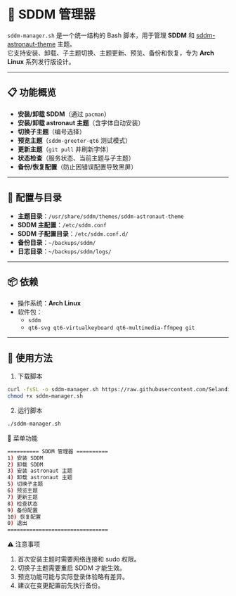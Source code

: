 # 🔐 SDDM 管理器

`sddm-manager.sh` 是一个统一结构的 Bash 脚本，用于管理 **SDDM** 和 [sddm-astronaut-theme](https://github.com/keyitdev/sddm-astronaut-theme) 主题。  
它支持安装、卸载、子主题切换、主题更新、预览、备份和恢复，专为 **Arch Linux** 系列发行版设计。

---

## 📋 功能概览

- **安装/卸载 SDDM**（通过 `pacman`）
- **安装/卸载 astronaut 主题**（含字体自动安装）
- **切换子主题**（编号选择）
- **预览主题**（`sddm-greeter-qt6` 测试模式）
- **更新主题**（`git pull` 并刷新字体）
- **状态检查**（服务状态、当前主题与子主题）
- **备份/恢复配置**（防止因错误配置导致黑屏）

---

## 📂 配置与目录

- **主题目录**：`/usr/share/sddm/themes/sddm-astronaut-theme`
- **SDDM 主配置**：`/etc/sddm.conf`
- **SDDM 子配置目录**：`/etc/sddm.conf.d/`
- **备份目录**：`~/backups/sddm/`
- **日志目录**：`~/backups/sddm/logs/`

---

## 📦 依赖

- 操作系统：**Arch Linux**
- 软件包：
  - `sddm`
  - `qt6-svg qt6-virtualkeyboard qt6-multimedia-ffmpeg git`

---

## 🚀 使用方法

1. 下载脚本  

```bash
curl -fsSL -o sddm-manager.sh https://raw.githubusercontent.com/SelandiaNyx/MyArchLinuxConfigurations/refs/heads/main/SDDM/auto-script/sddm-manager.sh
chmod +x sddm-manager.sh
```

2. 运行脚本

```bash
./sddm-manager.sh
```

📜 菜单功能

```bash
========== SDDM 管理器 ==========
1) 安装 SDDM
2) 卸载 SDDM
3) 安装 astronaut 主题
4) 卸载 astronaut 主题
5) 切换子主题
6) 预览主题
7) 更新主题
8) 检查状态
9) 备份配置
10) 恢复配置
0) 退出
================================
```

⚠️ 注意事项

1. 首次安装主题时需要网络连接和 sudo 权限。
2. 切换子主题需要重启 SDDM 才能生效。
3. 预览功能可能与实际登录体验略有差异。
4. 建议在变更配置前先执行备份。
